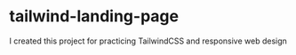 # tailwind-landing-page
I created this project for practicing TailwindCSS and responsive web design
